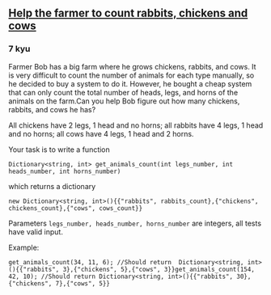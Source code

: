 <h2><a href=https://www.codewars.com/kata/5a02037ac374cbab41000089/train/csharp target="_blank">Help the farmer to count rabbits, chickens and cows</a></h2><h3>7 kyu</h3><p>Farmer Bob has a big farm where he grows chickens, rabbits, and cows. It is very difficult to count the number of animals for each type manually, so he decided to buy a system to do it. However, he bought a cheap system that can only count the total number of heads, legs, and horns of the animals on the farm.Can you help Bob figure out how many chickens, rabbits, and cows he has?</p><p>All chickens have 2 legs, 1 head and no horns; all rabbits have 4 legs, 1 head and no horns; all cows have 4 legs, 1 head and 2 horns.</p><p>Your task is to write a function</p><pre style="display: none;"><code class="language-python"><span class="cm-variable">get_animals_count</span>(<span class="cm-variable">legs_number</span>, <span class="cm-variable">heads_number</span>, <span class="cm-variable">horns_number</span>)</code></pre><pre><code class="language-csharp"><span class="cm-variable">Dictionary</span><span class="cm-operator">&lt;</span><span class="cm-type">string</span>, <span class="cm-type">int</span><span class="cm-operator">&gt;</span> <span class="cm-def">get_animals_count</span>(<span class="cm-type">int</span> <span class="cm-variable">legs_number</span>, <span class="cm-type">int</span> <span class="cm-variable">heads_number</span>, <span class="cm-type">int</span> <span class="cm-variable">horns_number</span>)</code></pre><pre style="display: none;"><code class="language-haskell"><span class="cm-variable">getAnimalsCount</span> <span class="cm-keyword">::</span> <span class="cm-builtin">Int</span> <span class="cm-keyword">-&gt;</span> <span class="cm-builtin">Int</span> <span class="cm-keyword">-&gt;</span> <span class="cm-builtin">Int</span> <span class="cm-keyword">-&gt;</span> <span class="cm-variable-2">AnimalCount</span><span class="cm-variable">getAnimalsCount</span> <span class="cm-variable">legsNumber</span> <span class="cm-variable">headsNumber</span> <span class="cm-variable">hornsNumber</span></code></pre><p>which returns a dictionary</p><pre style="display: none;"><code class="language-python">{<span class="cm-string">"rabbits"</span> : <span class="cm-variable">rabbits_count</span>, <span class="cm-string">"chickens"</span> : <span class="cm-variable">chickens_count</span>, <span class="cm-string">"cows"</span> : <span class="cm-variable">cows_count</span>}</code></pre><pre><code class="language-csharp"><span class="cm-keyword">new</span> <span class="cm-variable">Dictionary</span><span class="cm-operator">&lt;</span><span class="cm-type">string</span>, <span class="cm-type">int</span><span class="cm-operator">&gt;</span>(){{<span class="cm-string">"rabbits"</span>, <span class="cm-variable">rabbits_count</span>},{<span class="cm-string">"chickens"</span>, <span class="cm-variable">chickens_count</span>},{<span class="cm-string">"cows"</span>, <span class="cm-variable">cows_count</span>}}</code></pre><p>Parameters <code>legs_number, heads_number, horns_number</code> are integers, all tests have valid input.</p><p>Example:</p><pre style="display: none;"><code class="language-python"><span class="cm-variable">get_animals_count</span>(<span class="cm-number">34</span>, <span class="cm-number">11</span>, <span class="cm-number">6</span>); <span class="cm-comment"># Should return {"rabbits" : 3, "chickens" : 5, "cows" : 3}</span><span class="cm-variable">get_animals_count</span>(<span class="cm-number">154</span>, <span class="cm-number">42</span>, <span class="cm-number">10</span>); <span class="cm-comment"># Should return {"rabbits" : 30, "chickens" : 7, "cows" : 5}</span></code></pre><pre><code class="language-csharp"><span class="cm-variable">get_animals_count</span>(<span class="cm-number">34</span>, <span class="cm-number">11</span>, <span class="cm-number">6</span>); <span class="cm-comment">//Should return  Dictionary&lt;string, int&gt;(){{"rabbits", 3},{"chickens", 5},{"cows", 3}}</span><span class="cm-variable">get_animals_count</span>(<span class="cm-number">154</span>, <span class="cm-number">42</span>, <span class="cm-number">10</span>); <span class="cm-comment">//Should return Dictionary&lt;string, int&gt;(){{"rabbits", 30},{"chickens", 7},{"cows", 5}}</span></code></pre><pre style="display: none;"><code class="language-haskell"><span class="cm-variable">&gt;&gt;&gt;</span> <span class="cm-variable">getAnimalsCount</span> <span class="cm-number">34</span> <span class="cm-number">11</span> <span class="cm-number">6</span><span class="cm-variable-2">AnimalCount</span> {<span class="cm-variable">rabbits</span> <span class="cm-keyword">=</span> <span class="cm-number">3</span>, <span class="cm-variable">chickens</span> <span class="cm-keyword">=</span> <span class="cm-number">5</span>, <span class="cm-variable">cows</span> <span class="cm-keyword">=</span> <span class="cm-number">3</span>}<span class="cm-variable">&gt;&gt;&gt;</span> <span class="cm-variable">getAnimalsCount</span> <span class="cm-number">154</span> <span class="cm-number">42</span> <span class="cm-number">10</span><span class="cm-variable-2">AnimalCount</span> {<span class="cm-variable">rabbits</span> <span class="cm-keyword">=</span> <span class="cm-number">30</span>, <span class="cm-variable">chickens</span> <span class="cm-keyword">=</span> <span class="cm-number">7</span>, <span class="cm-variable">cows</span> <span class="cm-keyword">=</span> <span class="cm-number">5</span>}</code></pre>